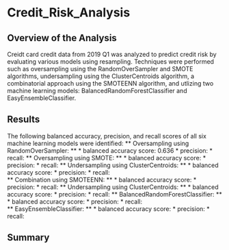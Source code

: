 # Credit_Risk_Analysis

## Overview of the Analysis

Creidt card credit data from 2019 Q1 was analyzed to predict credit risk by evaluating various models using resampling. Techniques were performed such as oversampling  using the RandomOverSampler and SMOTE algorithms, undersampling using the ClusterCentroids algorithm, a combinatorial approach using the SMOTEENN algorithm, and utlizing two machine learning models: BalancedRandomForestClassifier and EasyEnsembleClassifier. 


## Results

The following balanced accuracy, precision, and recall scores of all six machine learning models were identified:
**    Oversampling using RandomOverSampler: **
            * balanced accuracy score: 0.636
            * precision:
            * recall: 
**    Oversampling using SMOTE: **
            * balanced accuracy score:
            * precision:
            * recall: 
**    Undersampling using ClusterCentroids: **
            * balanced accuracy score:
            * precision:
            * recall:            
**    Combination using SMOTEENN: **
            * balanced accuracy score:
            * precision:
            * recall: 
**    Undersampling using ClusterCentroids: **
            * balanced accuracy score:
            * precision:
            * recall: 
**    BalancedRandomForestClassifier: **
            * balanced accuracy score:
            * precision:
            * recall:             
**    EasyEnsembleClassifier: **
            * balanced accuracy score:
            * precision:
            * recall: 
## Summary

